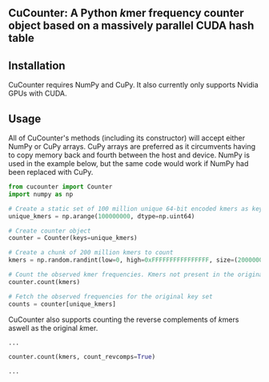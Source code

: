 ## CuCounter: A Python *k*mer frequency counter object based on a massively parallel CUDA hash table

## Installation
CuCounter requires NumPy and CuPy. It also currently only supports Nvidia GPUs with CUDA.

## Usage
All of CuCounter's methods (including its constructor) will accept either NumPy or CuPy arrays.
CuPy arrays are preferred as it circumvents having to copy memory back and fourth between the host and device.
NumPy is used in the example below, but the same code would work if NumPy had been replaced with CuPy.
```Python
from cucounter import Counter
import numpy as np

# Create a static set of 100 million unique 64-bit encoded kmers as keys for the counter
unique_kmers = np.arange(100000000, dtype=np.uint64)

# Create counter object
counter = Counter(keys=unique_kmers)

# Create a chunk of 200 million kmers to count
kmers = np.random.randint(low=0, high=0xFFFFFFFFFFFFFFFF, size=(200000000,), dtype=np.uint64)

# Count the observed kmer frequencies. Kmers not present in the original key set are ignored
counter.count(kmers)

# Fetch the observed frequencies for the original key set
counts = counter[unique_kmers]
```

CuCounter also supports counting the reverse complements of *k*mers aswell as the original *k*mer.
```Python
...

counter.count(kmers, count_revcomps=True)

...
```
